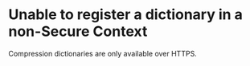 # Unable to register a dictionary in a non-Secure Context

Compression dictionaries are only available over HTTPS.

